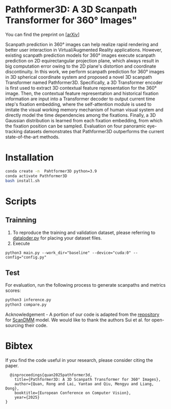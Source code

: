 # Pathformer3D: A 3D Scanpath Transformer for 360° Images"

You can find the preprint on [[arXiv](https://arxiv.org/abs/2407.10563)]

Scanpath prediction in 360° images can help realize rapid rendering and better user interaction in Virtual/Augmented Reality applications. However, existing scanpath prediction models for 360° images execute scanpath prediction on 2D equirectangular projection plane, which always result in big computation error owing to the 2D plane's distortion and coordinate discontinuity. In this work, we perform scanpath prediction for 360° images in 3D spherical coordinate system and proposed a novel 3D scanpath Transformer named Pathformer3D. Specifically, a 3D Transformer encoder is first used to extract 3D contextual feature representation for the 360° image. Then, the contextual feature representation and historical fixation information are input into a Transformer decoder to output current time step's fixation embedding, where the self-attention module is used to imitate the visual working memory mechanism of human visual system and directly model the time dependencies among the fixations. Finally, a 3D Gaussian distribution is learned from each fixation embedding, from which the fixation position can be sampled. Evaluation on four panoramic eye-tracking datasets demonstrates that Pathformer3D outperforms the current state-of-the-art methods.
# Installation

```bash
conda create -n  Pahtformer3D python=3.9
conda activate Pathformer3D
bash install.sh
```

# Scripts
## Trainning
1. To reproduce the training and validation dataset, please referring to [dataloder.py](./datasets/dataloder.py) for placing your dataset files.
2. Execute

``` python3 main.py --work_dir="baseline" --device="cuda:0" --config="config.py" ```
## Test
For evaluation, run the following process to generate scanpaths and metrics scores:

```bash
python3 inference.py
python3 compare.py 
 ```
Acknowledgement - A portion of our code is adapted from the [repository](https://github.com/xiangjieSui/ScanDMM) for [ScanDMM](https://openaccess.thecvf.com/content/CVPR2023/papers/Sui_ScanDMM_A_Deep_Markov_Model_of_Scanpath_Prediction_for_360deg_CVPR_2023_paper.pdf) model. We would like to thank the authors Sui et al. for open-sourcing their code. 
# Bibtex 
If you find the code useful in your research, please consider citing the paper.
```
  @inproceedings{quan2025pathformer3d,
    title={Pathformer3D: A 3D Scanpath Transformer for 360° Images},
    author={Quan, Rong and Lai, Yantao and Qiu, Mengyu and Liang, Dong},
    booktitle={European Conference on Computer Vision},
    year={2025}
}
```


